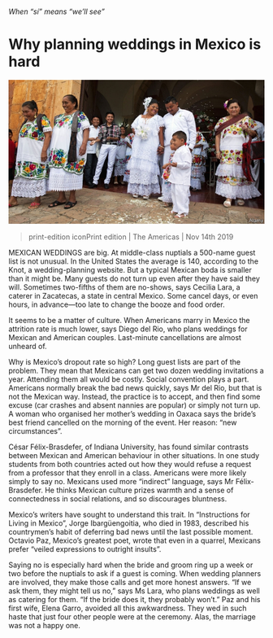 ###### When “sí” means “we’ll see”

# Why planning weddings in Mexico is hard 

![image](images/20191116_AMP003_0.jpg) 

> print-edition iconPrint edition | The Americas | Nov 14th 2019 

MEXICAN WEDDINGS are big. At middle-class nuptials a 500-name guest list is not unusual. In the United States the average is 140, according to the Knot, a wedding-planning website. But a typical Mexican boda is smaller than it might be. Many guests do not turn up even after they have said they will. Sometimes two-fifths of them are no-shows, says Cecilia Lara, a caterer in Zacatecas, a state in central Mexico. Some cancel days, or even hours, in advance—too late to change the booze and food order. 

It seems to be a matter of culture. When Americans marry in Mexico the attrition rate is much lower, says Diego del Rio, who plans weddings for Mexican and American couples. Last-minute cancellations are almost unheard of. 

Why is Mexico’s dropout rate so high? Long guest lists are part of the problem. They mean that Mexicans can get two dozen wedding invitations a year. Attending them all would be costly. Social convention plays a part. Americans normally break the bad news quickly, says Mr del Rio, but that is not the Mexican way. Instead, the practice is to accept, and then find some excuse (car crashes and absent nannies are popular) or simply not turn up. A woman who organised her mother’s wedding in Oaxaca says the bride’s best friend cancelled on the morning of the event. Her reason: “new circumstances”.  

César Félix-Brasdefer, of Indiana University, has found similar contrasts between Mexican and American behaviour in other situations. In one study students from both countries acted out how they would refuse a request from a professor that they enroll in a class. Americans were more likely simply to say no. Mexicans used more “indirect” language, says Mr Félix-Brasdefer. He thinks Mexican culture prizes warmth and a sense of connectedness in social relations, and so discourages bluntness. 

Mexico’s writers have sought to understand this trait. In “Instructions for Living in Mexico”, Jorge Ibargüengoitia, who died in 1983, described his countrymen’s habit of deferring bad news until the last possible moment. Octavio Paz, Mexico’s greatest poet, wrote that even in a quarrel, Mexicans prefer “veiled expressions to outright insults”. 

Saying no is especially hard when the bride and groom ring up a week or two before the nuptials to ask if a guest is coming. When wedding planners are involved, they make those calls and get more honest answers. “If we ask them, they might tell us no,” says Ms Lara, who plans weddings as well as catering for them. “If the bride does it, they probably won’t.” Paz and his first wife, Elena Garro, avoided all this awkwardness. They wed in such haste that just four other people were at the ceremony. Alas, the marriage was not a happy one. 

